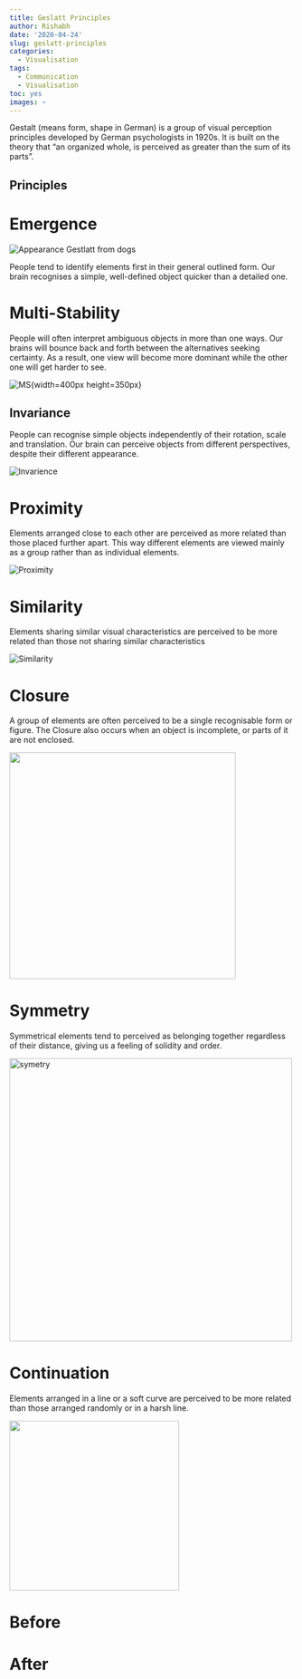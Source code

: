 ```yaml
---
title: Geslatt Principles
author: Rishabh
date: '2020-04-24'
slug: geslatt-principles
categories:
  - Visualisation
tags:
  - Communication
  - Visualisation
toc: yes
images: ~
---
```


Gestalt (means form, shape in German) is a group of visual perception principles developed by German psychologists in 1920s. It is built on the theory that “an organized whole, is perceived as greater than the sum of its parts”.

## Principles

# Emergence

![Appearance Gestlatt from dogs](/post/2020-04-24-geslatt-principles_files/emergence.jpg)

People tend to identify elements first in their general outlined form. Our brain recognises a simple, well-defined object quicker than a detailed one.

# Multi-Stability

People will often interpret ambiguous objects in more than one ways. Our brains will bounce back and forth between the alternatives seeking certainty. As a result, one view will become more dominant while the other one will get harder to see.


![MS](/post/2020-04-24-geslatt-principles_files/refiliction1.jpg){width=400px height=350px}

## Invariance
People can recognise simple objects independently of their rotation, scale and translation. Our brain can perceive objects from different perspectives, despite their different appearance.

![Invarience](/post/2020-04-24-geslatt-principles_files/invarience.jpg)

# Proximity
Elements arranged close to each other are perceived as more related than those placed further apart. This way different elements are viewed mainly as a group rather than as individual elements.

![Proximity](/post/2020-04-24-geslatt-principles_files/proximity.png)


# Similarity
Elements sharing similar visual characteristics are perceived to be more related than those not sharing similar characteristics

![Similarity](/post/2020-04-24-geslatt-principles_files/similarity.jpeg)

# Closure
A group of elements are often perceived to be a single recognisable form or figure. The Closure also occurs when an object is incomplete, or parts of it are not enclosed.

<img src="/post/2020-04-24-geslatt-principles_files/closure.png" alt="" width="400px" height="400px"/>

# Symmetry
Symmetrical elements tend to perceived as belonging together regardless of their distance, giving us a feeling of solidity and order.

<img src="/post/2020-04-24-geslatt-principles_files/symetry.png" alt="symetry" width="500px" height="500px"/>

# Continuation
Elements arranged in a line or a soft curve are perceived to be more related than those arranged randomly or in a harsh line.

<img src="/post/2020-04-24-geslatt-principles_files/continuation.png" alt="" width="300px" height="300px"/>

# Before



# After




